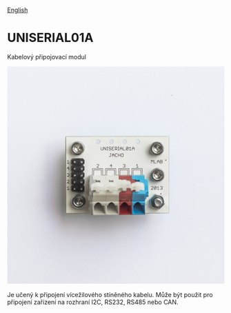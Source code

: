 
[English](./README.md)
<!--- module --->
# UNISERIAL01A
<!--- Emodule --->

<!--- subtitle --->Kabelový připojovací modul<!--- Esubtitle --->

![UNISERIAL01A](DOC/SRC/img/UNISERIAL01A_Top_Big.jpg)

<!--- description --->Je učený k připojení vícežilového stíněného kabelu. Může být použit pro připojení zařízení na rozhraní I2C, RS232, RS485 nebo CAN.<!--- Edescription --->
            